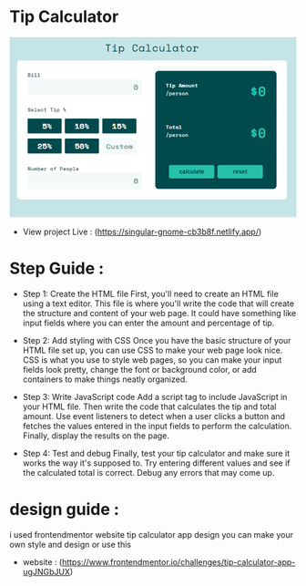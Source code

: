 # Tip Calculator

![tip-calculator](images/Tip-Calculator.PNG)

- View project Live : (https://singular-gnome-cb3b8f.netlify.app/)



# Step Guide :

- Step 1: Create the HTML file
  First, you'll need to create an HTML file using a text editor. This file is where you'll write the code that will create the structure and content of your web page. It could have something like input fields where you can enter the amount and percentage of tip.

- Step 2: Add styling with CSS
  Once you have the basic structure of your HTML file set up, you can use CSS to make your web page look nice. CSS is what you use to style web pages, so you can make your input fields look pretty, change the font or background color, or add containers to make things neatly organized.

- Step 3: Write JavaScript code
  Add a script tag to include JavaScript in your HTML file. Then write the code that calculates the tip and total amount. Use event listeners to detect when a user clicks a button and fetches the values entered in the input fields to perform the calculation. Finally, display the results on the page.

- Step 4: Test and debug
  Finally, test your tip calculator and make sure it works the way it's supposed to. Try entering different values and see if the calculated total is correct. Debug any errors that may come up.

# design guide :

i used frontendmentor website tip calculator app design you can make your own style and design or use this

- website : (https://www.frontendmentor.io/challenges/tip-calculator-app-ugJNGbJUX)
